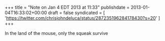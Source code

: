+++
title = "Note on Jan 4 EDT 2013 at 11:33"
publishdate = 2013-01-04T16:33:02+00:00
draft = false
syndicated = [ 'https://twitter.com/chrisjohndeluca/status/287235196284178430?s=20' ]
+++

In the land of the mouse, only the squeak survive
